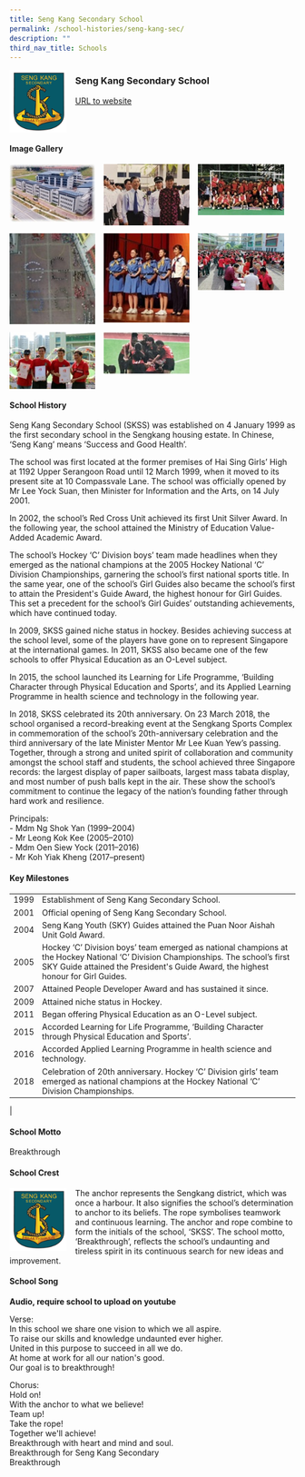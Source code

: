 ```yaml
---
title: Seng Kang Secondary School
permalink: /school-histories/seng-kang-sec/
description: ""
third_nav_title: Schools
---
```

<img src="/images/sengkangsec1.png" style="width:20%;margin-right:15px;" align = "left">

### **Seng Kang Secondary School**
[URL to website](https://www.sengkangsec.moe.edu.sg/) 

<br clear="left">

#### **Image Gallery**

<p><a href="/images/sengkangsec2.jpg">  
<img src="/images/sengkangsec2.jpg" style="width:30%;margin-right:15px;" align = "left">
</a></p>

<p><a href="/images/sengkangsec3.jpg">  
<img src="/images/sengkangsec3.jpg" style="width:30%;margin-right:15px;" align = "left">
</a></p>

<p><a href="/images/sengkangsec4.jpg">  
<img src="/images/sengkangsec4.jpg" style="width:30%;margin-right:15px;" align = "left">
</a></p>

<br clear="left">

<p><a href="/images/sengkangsec5.jpg">  
<img src="/images/sengkangsec5.jpg" style="width:30%;margin-right:15px;" align = "left">
</a></p>

<p><a href="/images/sengkangsec6.jpg">  
<img src="/images/sengkangsec6.jpg" style="width:30%;margin-right:15px;" align = "left">
</a></p>

<p><a href="/images/sengkangsec7.jpg">  
<img src="/images/sengkangsec7.jpg" style="width:30%;margin-right:15px;" align = "left">
</a></p>

<br clear="left">

<p><a href="/images/sengkangsec8.jpg">  
<img src="/images/sengkangsec8.jpg" style="width:30%;margin-right:15px;" align = "left">
</a></p>

<p><a href="/images/sengkangsec9.jpg">  
<img src="/images/sengkangsec9.jpg" style="width:30%;margin-right:15px;" align = "left">
</a></p>

<br clear="left">

#### **School History**
Seng Kang Secondary School (SKSS) was established on 4 January 1999 as the first secondary school in the Sengkang housing estate. In Chinese, ‘Seng Kang’ means ‘Success and Good Health’.

The school was first located at the former premises of Hai Sing Girls’ High at 1192 Upper Serangoon Road until 12 March 1999, when it moved to its present site at 10 Compassvale Lane. The school was officially opened by Mr Lee Yock Suan, then Minister for Information and the Arts, on 14 July 2001.

In 2002, the school’s Red Cross Unit achieved its first Unit Silver Award. In the following year, the school attained the Ministry of Education Value-Added Academic Award.

The school’s Hockey ‘C’ Division boys’ team made headlines when they emerged as the national champions at the 2005 Hockey National ‘C’ Division Championships, garnering the school’s first national sports title. In the same year, one of the school’s Girl Guides also became the school’s first to attain the President's Guide Award, the highest honour for Girl Guides. This set a precedent for the school’s Girl Guides’ outstanding achievements, which have continued today. 

In 2009, SKSS gained niche status in hockey. Besides achieving success at the school level, some of the players have gone on to represent Singapore at the international games. In 2011, SKSS also became one of the few schools to offer Physical Education as an O-Level subject. 

In 2015, the school launched its Learning for Life Programme, ‘Building Character through Physical Education and Sports’, and its Applied Learning Programme in health science and technology in the following year.

In 2018, SKSS celebrated its 20th anniversary. On 23 March 2018, the school organised a record-breaking event at the Sengkang Sports Complex in commemoration of the school’s 20th-anniversary celebration and the third anniversary of the late Minister Mentor Mr Lee Kuan Yew’s passing. Together, through a strong and united spirit of collaboration and community amongst the school staff and students, the school achieved three Singapore records: the largest display of paper sailboats, largest mass tabata display, and most number of push balls kept in the air. These show the school’s commitment to continue the legacy of the nation’s founding father through hard work and resilience.

Principals:<br>
\- Mdm Ng Shok Yan (1999–2004) <br>
\- Mr Leong Kok Kee (2005–2010)<br>
\- Mdm Oen Siew Yock (2011–2016)<br>
\- Mr Koh Yiak Kheng (2017–present)

#### **Key Milestones**

|  |  |
|:---:|---|
| 1999 | Establishment of Seng Kang Secondary School. |
| 2001 | Official opening of Seng Kang Secondary School. |
| 2004 | Seng Kang Youth (SKY) Guides attained the Puan Noor Aishah Unit Gold Award. |
| 2005 | Hockey ‘C’ Division boys’ team emerged as national champions at the Hockey National ‘C’ Division Championships. The school’s first SKY Guide attained the President's Guide Award, the highest honour for Girl Guides. |
| 2007 | Attained People Developer Award and has sustained it since. |
| 2009 | Attained niche status in Hockey. |
| 2011 | Began offering Physical Education as an O-Level subject. |
| 2015 | Accorded Learning for Life Programme, ‘Building Character through Physical Education and Sports’. |
| 2016 | Accorded Applied Learning Programme in health science and technology. |
| 2018 | Celebration of 20th anniversary. Hockey ‘C’ Division girls’ team emerged as national champions at the Hockey National ‘C’ Division Championships. |
|

#### **School Motto**
Breakthrough

#### **School Crest**
<img src="/images/sengkangsec1.png" style="width:20%;margin-right:15px;" align = "left">

The anchor represents the Sengkang district, which was once a harbour. It also signifies the school’s determination to anchor to its beliefs. The rope symbolises teamwork and continuous learning. The anchor and rope combine to form the initials of the school, ‘SKSS’. The school motto, ‘Breakthrough’, reflects the school’s undaunting and tireless spirit in its continuous search for new ideas and improvement.

#### **School Song**
**Audio, require school to upload on youtube**

Verse:<br>
In this school we share one vision to which we all aspire.<br>
To raise our skills and knowledge undaunted ever higher.<br>
United in this purpose to succeed in all we do.<br>
At home at work for all our nation's good.<br>
Our goal is to breakthrough!

Chorus:<br>
Hold on!<br>
With the anchor to what we believe!<br>
Team up!<br>
Take the rope!<br>
Together we'll achieve!<br>
Breakthrough with heart and mind and soul.<br>
Breakthrough for Seng Kang Secondary<br>
Breakthrough